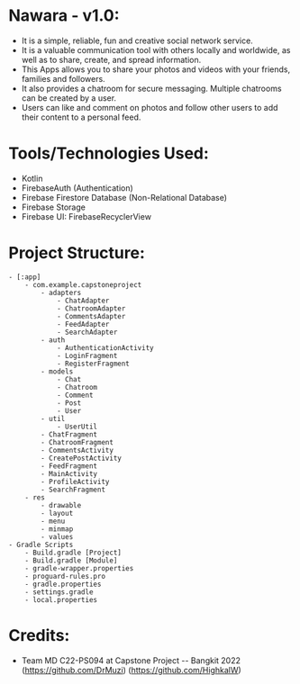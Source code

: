 # Nawara - v1.0:
- It is a simple, reliable, fun and creative social network service.
- It is a valuable communication tool with others locally and worldwide, as well as to share, create, and spread information.
- This Apps allows you to share your photos and videos with your friends, families and followers.
- It also provides a chatroom for secure messaging. Multiple chatrooms can be created by a user.
- Users can like and comment on photos and follow other users to add their content to a personal feed.

<!-- # Functionalities: -->

# Tools/Technologies Used:

- Kotlin
- FirebaseAuth (Authentication)
- Firebase Firestore Database (Non-Relational Database)
- Firebase Storage
- Firebase UI: FirebaseRecyclerView

# Project Structure:

```structure
- [:app]
    - com.example.capstoneproject
        - adapters
            - ChatAdapter
            - ChatroomAdapter
            - CommentsAdapter
            - FeedAdapter
            - SearchAdapter
        - auth
            - AuthenticationActivity
            - LoginFragment
            - RegisterFragment
        - models
            - Chat
            - Chatroom
            - Comment
            - Post
            - User
        - util
            - UserUtil
        - ChatFragment
        - ChatroomFragment
        - CommentsActivity
        - CreatePostActivity
        - FeedFragment
        - MainActivity
        - ProfileActivity
        - SearchFragment
    - res
        - drawable
        - layout
        - menu
        - minmap
        - values
- Gradle Scripts
    - Build.gradle [Project]
    - Build.gradle [Module]
    - gradle-wrapper.properties
    - proguard-rules.pro
    - gradle.properties
    - settings.gradle
    - local.properties
```

# Credits:

- Team MD C22-PS094 at Capstone Project -- Bangkit 2022 (https://github.com/DrMuzi) (https://github.com/HighkalW)
